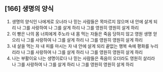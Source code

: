 ## [166] 생명의 양식

1) 생명의 양식인 나에게로 오너라 나 믿는 사람들은 목마르지 않으며 내 안에 살게 되리 나 그를 사랑하여 나 그를 살게 하리 나 그를 영원히 영원히 살게 하리  
2) 이 빵은 나의 몸 너희에게 주노라 내 몸 먹는 자들은 죽음 당하지 않고 영원 생명 얻으리 나 그를 사랑하여 나 그를 살게 하리 나 그를 영원히 영원히 살게 하리  
3) 내 살을 먹는 자 내 피를 마시는 자 내 안에 살게 되리 끝없는 행복 속에 평화를 누리리라 나 그를 사랑하여 나 그를 살게 하리 나 그를 영원히 영원히 살게 하리  
4) 나는 부활이요 나는 생명이로다 나 믿는 사람들은 죽음이 오더라도 영원히 살리라 나 그를 사랑하여 나 그를 살게 하리 나 그를 영원히 영원히 살게 하리
